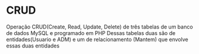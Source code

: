 # CRUD

Operação CRUD(Create, Read, Update, Delete) de três tabelas de um banco de dados MySQL e programado em PHP
Dessas tabelas duas são de entidades(Usuario e ADM) e um de relacionamento (Mantem) que envolve essas duas entidades

